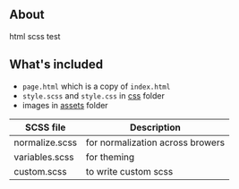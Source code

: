 ## About

html scss test 


## What's included

- `page.html` which is a copy of `index.html`
- `style.scss` and `style.css` in [css](./css) folder
- images in [assets](./assets) folder

| SCSS file     | Description          |
| -------- | -------------- |
| normalize.scss | for normalization across browers |
| variables.scss | for theming |
| custom.scss | to write custom scss  |

